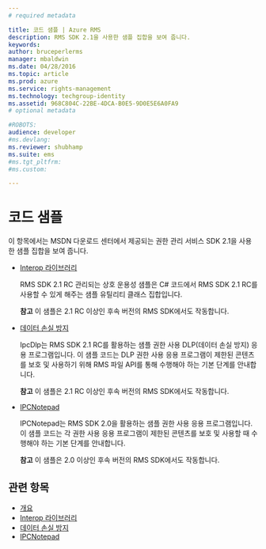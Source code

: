 ```yaml
---
# required metadata

title: 코드 샘플 | Azure RMS
description: RMS SDK 2.1을 사용한 샘플 집합을 보여 줍니다.
keywords:
author: bruceperlerms
manager: mbaldwin
ms.date: 04/28/2016
ms.topic: article
ms.prod: azure
ms.service: rights-management
ms.technology: techgroup-identity
ms.assetid: 968C804C-22BE-4DCA-B0E5-9D0E5E6A0FA9
# optional metadata

#ROBOTS:
audience: developer
#ms.devlang:
ms.reviewer: shubhamp
ms.suite: ems
#ms.tgt_pltfrm:
#ms.custom:

---
```


# 코드 샘플

이 항목에서는 MSDN 다운로드 센터에서 제공되는 권한 관리 서비스 SDK 2.1을 사용한 샘플 집합을 보여 줍니다.

- [Interop 라이브러리](https://Code.MSDN.Microsoft.Com/AD-RMS-SDK-20-Interop-eb3fbce7)

  RMS SDK 2.1 RC 관리되는 상호 운용성 샘플은 C# 코드에서 RMS SDK 2.1 RC를 사용할 수 있게 해주는 샘플 유틸리티 클래스 집합입니다.

  **참고** 이 샘플은 2.1 RC 이상인 후속 버전의 RMS SDK에서도 작동합니다.

- [데이터 손실 방지](https://Code.MSDN.Microsoft.Com/IpcDlp-Sample-Application-d30bb99d)

  IpcDlp는 RMS SDK 2.1 RC를 활용하는 샘플 권한 사용 DLP(데이터 손실 방지) 응용 프로그램입니다. 이 샘플 코드는 DLP 권한 사용 응용 프로그램이 제한된 콘텐츠를 보호 및 사용하기 위해 RMS 파일 API를 통해 수행해야 하는 기본 단계를 안내합니다.

  **참고** 이 샘플은 2.1 RC 이상인 후속 버전의 RMS SDK에서도 작동합니다.

- [IPCNotepad](https://Code.MSDN.Microsoft.Com/IPCNotepad-Sample-f67dae80)

  IPCNotepad는 RMS SDK 2.0을 활용하는 샘플 권한 사용 응용 프로그램입니다. 이 샘플 코드는 각 권한 사용 응용 프로그램이 제한된 콘텐츠를 보호 및 사용할 때 수행해야 하는 기본 단계를 안내합니다.

  **참고** 이 샘플은 2.0 이상인 후속 버전의 RMS SDK에서도 작동합니다.
 
## 관련 항목

* [개요](ad-rms-overview.md)
* [Interop 라이브러리](https://Code.MSDN.Microsoft.Com/AD-RMS-SDK-20-Interop-eb3fbce7)
* [데이터 손실 방지](https://Code.MSDN.Microsoft.Com/IpcDlp-Sample-Application-d30bb99d)
* [IPCNotepad](https://Code.MSDN.Microsoft.Com/IPCNotepad-Sample-f67dae80)
 

 


<!--HONumber=Apr16_HO4-->



